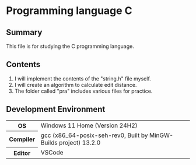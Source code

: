 # Programming language C

## Summary
This file is for studying the C programming language.

## Contents
1. I will implement the contents of the "string.h" file myself.
2. I will create an algorithm to calculate edit distance.
3. The folder called "pra" includes various files for practice.

## Development Environment
<table>
  <tr>
    <th>OS</th>
    <td>Windows 11 Home (Version 24H2)</td>
  </tr>
  <tr>
    <th>Compiler</th>
    <td>gcc (x86_64-posix-seh-rev0, Built by MinGW-Builds project) 13.2.0</td>
  </tr>
  <tr>
    <th>Editor</th>
    <td>VSCode</td>
  </tr>
</table>
